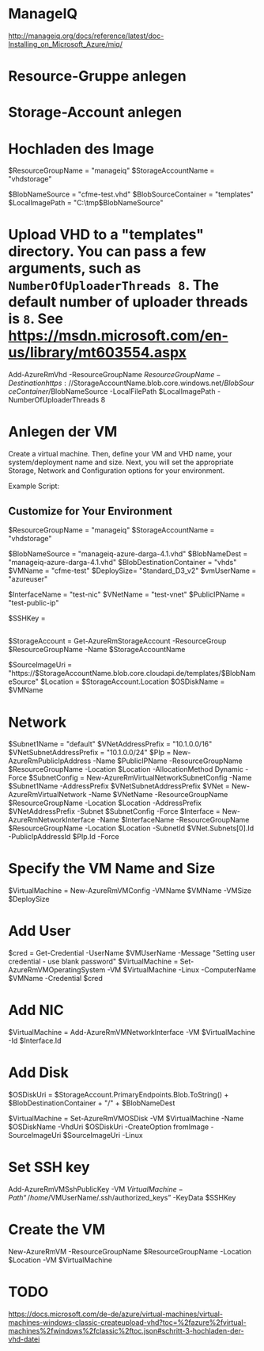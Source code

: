 
# ManageIQ

http://manageiq.org/docs/reference/latest/doc-Installing_on_Microsoft_Azure/miq/


# Resource-Gruppe anlegen
# Storage-Account anlegen

# Hochladen des Image

$ResourceGroupName = "manageiq"
$StorageAccountName = "vhdstorage"

$BlobNameSource = "cfme-test.vhd"
$BlobSourceContainer = "templates"
$LocalImagePath = "C:\tmp\$BlobNameSource"

##

# Upload VHD to a "templates" directory. You can pass a few arguments, such as `NumberOfUploaderThreads 8`. The default number of uploader threads is `8`. See https://msdn.microsoft.com/en-us/library/mt603554.aspx

Add-AzureRmVhd -ResourceGroupName $ResourceGroupName -Destination https://$StorageAccountName.blob.core.windows.net/$BlobSourceContainer/$BlobNameSource -LocalFilePath $LocalImagePath -NumberOfUploaderThreads 8

# Anlegen der VM

Create a virtual machine. Then, define your VM and VHD name, your system/deployment name and size. Next, you will set the appropriate Storage, Network and Configuration options for your environment.

Example Script:

## Customize for Your Environment

$ResourceGroupName = "manageiq"
$StorageAccountName = "vhdstorage"

$BlobNameSource = "manageiq-azure-darga-4.1.vhd"
$BlobNameDest = "manageiq-azure-darga-4.1.vhd"
$BlobDestinationContainer = "vhds"
$VMName = "cfme-test"
$DeploySize= "Standard_D3_v2"
$vmUserName = "azureuser"

$InterfaceName = "test-nic"
$VNetName = "test-vnet"
$PublicIPName = "test-public-ip"

$SSHKey = <your ssh public key>

##

$StorageAccount = Get-AzureRmStorageAccount -ResourceGroup $ResourceGroupName -Name $StorageAccountName

$SourceImageUri = "https://$StorageAccountName.blob.core.cloudapi.de/templates/$BlobNameSource"
$Location = $StorageAccount.Location
$OSDiskName = $VMName

# Network
$Subnet1Name = "default"
$VNetAddressPrefix = "10.1.0.0/16"
$VNetSubnetAddressPrefix = "10.1.0.0/24"
$PIp = New-AzureRmPublicIpAddress -Name $PublicIPName -ResourceGroupName $ResourceGroupName -Location $Location -AllocationMethod Dynamic -Force
$SubnetConfig = New-AzureRmVirtualNetworkSubnetConfig -Name $Subnet1Name -AddressPrefix $VNetSubnetAddressPrefix
$VNet = New-AzureRmVirtualNetwork -Name $VNetName -ResourceGroupName $ResourceGroupName -Location $Location -AddressPrefix $VNetAddressPrefix -Subnet $SubnetConfig -Force
$Interface = New-AzureRmNetworkInterface -Name $InterfaceName -ResourceGroupName $ResourceGroupName -Location $Location -SubnetId $VNet.Subnets[0].Id -PublicIpAddressId $PIp.Id -Force

# Specify the VM Name and Size
$VirtualMachine = New-AzureRmVMConfig -VMName $VMName -VMSize $DeploySize

# Add User
$cred = Get-Credential -UserName $VMUserName -Message "Setting user credential - use blank password"
$VirtualMachine = Set-AzureRmVMOperatingSystem -VM $VirtualMachine -Linux -ComputerName $VMName -Credential $cred

# Add NIC
$VirtualMachine = Add-AzureRmVMNetworkInterface -VM $VirtualMachine -Id $Interface.Id

# Add Disk
$OSDiskUri = $StorageAccount.PrimaryEndpoints.Blob.ToString() + $BlobDestinationContainer + "/" + $BlobNameDest

$VirtualMachine = Set-AzureRmVMOSDisk -VM $VirtualMachine -Name $OSDiskName -VhdUri $OSDiskUri -CreateOption fromImage -SourceImageUri $SourceImageUri -Linux

# Set SSH key
Add-AzureRmVMSshPublicKey -VM $VirtualMachine -Path “/home/$VMUserName/.ssh/authorized_keys” -KeyData $SSHKey

# Create the VM
New-AzureRmVM -ResourceGroupName $ResourceGroupName -Location $Location -VM $VirtualMachine

# TODO

https://docs.microsoft.com/de-de/azure/virtual-machines/virtual-machines-windows-classic-createupload-vhd?toc=%2fazure%2fvirtual-machines%2fwindows%2fclassic%2ftoc.json#schritt-3-hochladen-der-vhd-datei


